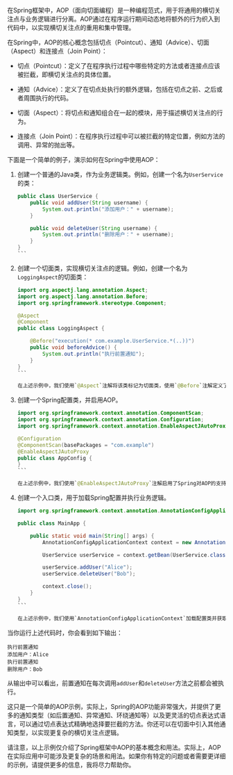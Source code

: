 在Spring框架中，AOP（面向切面编程）是一种编程范式，用于将通用的横切关注点与业务逻辑进行分离。AOP通过在程序运行期间动态地将额外的行为织入到代码中，以实现横切关注点的重用和集中管理。

在Spring中，AOP的核心概念包括切点（Pointcut）、通知（Advice）、切面（Aspect）和连接点（Join Point）：

- 切点（Pointcut）：定义了在程序执行过程中哪些特定的方法或者连接点应该被拦截，即横切关注点的具体位置。

- 通知（Advice）：定义了在切点处执行的额外逻辑，包括在切点之前、之后或者周围执行的代码。

- 切面（Aspect）：将切点和通知组合在一起的模块，用于描述横切关注点的行为。

- 连接点（Join Point）：在程序执行过程中可以被拦截的特定位置，例如方法的调用、异常的抛出等。

下面是一个简单的例子，演示如何在Spring中使用AOP：

1. 创建一个普通的Java类，作为业务逻辑类。例如，创建一个名为`UserService`的类：

   ````java
   public class UserService {
       public void addUser(String username) {
           System.out.println("添加用户：" + username);
       }

       public void deleteUser(String username) {
           System.out.println("删除用户：" + username);
       }
   }
   ```

2. 创建一个切面类，实现横切关注点的逻辑。例如，创建一个名为`LoggingAspect`的切面类：

   ````java
   import org.aspectj.lang.annotation.Aspect;
   import org.aspectj.lang.annotation.Before;
   import org.springframework.stereotype.Component;

   @Aspect
   @Component
   public class LoggingAspect {

       @Before("execution(* com.example.UserService.*(..))")
       public void beforeAdvice() {
           System.out.println("执行前置通知");
       }
   }
   ```

   在上述示例中，我们使用`@Aspect`注解将该类标记为切面类，使用`@Before`注解定义了一个前置通知，该通知会在匹配到`com.example.UserService`类下的任何方法执行前调用。

3. 创建一个Spring配置类，并启用AOP。

   ````java
   import org.springframework.context.annotation.ComponentScan;
   import org.springframework.context.annotation.Configuration;
   import org.springframework.context.annotation.EnableAspectJAutoProxy;

   @Configuration
   @ComponentScan(basePackages = "com.example")
   @EnableAspectJAutoProxy
   public class AppConfig {
   }
   ```

   在上述示例中，我们使用`@EnableAspectJAutoProxy`注解启用了Spring对AOP的支持。

4. 创建一个入口类，用于加载Spring配置并执行业务逻辑。

   ````java
   import org.springframework.context.annotation.AnnotationConfigApplicationContext;

   public class MainApp {

       public static void main(String[] args) {
           AnnotationConfigApplicationContext context = new AnnotationConfigApplicationContext(AppConfig.class);

           UserService userService = context.getBean(UserService.class);

           userService.addUser("Alice");
           userService.deleteUser("Bob");

           context.close();
       }
   }
   ```

   在上述示例中，我们使用`AnnotationConfigApplicationContext`加载配置类并获取`UserService`的实例。然后，我们调用了`addUser`和`deleteUser`方法，这些方法会被切面中定义的前置通知拦截并执行。

当你运行上述代码时，你会看到如下输出：

```
执行前置通知
添加用户：Alice
执行前置通知
删除用户：Bob
```

从输出中可以看出，前置通知在每次调用`addUser`和`deleteUser`方法之前都会被执行。

这只是一个简单的AOP示例，实际上，Spring的AOP功能非常强大，并提供了更多的通知类型（如后置通知、异常通知、环绕通知等）以及更灵活的切点表达式语言，可以通过切点表达式精确地选择要拦截的方法。你还可以在切面中引入其他通知类型，以实现更复杂的横切关注点逻辑。

请注意，以上示例仅介绍了Spring框架中AOP的基本概念和用法。实际上，AOP在实际应用中可能涉及更复杂的场景和用法。如果你有特定的问题或者需要更详细的示例，请提供更多的信息，我将尽力帮助你。
